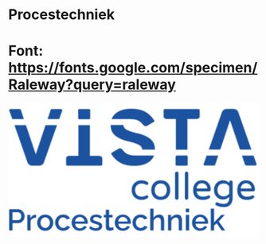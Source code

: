 # Procestechniek

# Font: https://fonts.google.com/specimen/Raleway?query=raleway

![Logo](images/logo.png)
